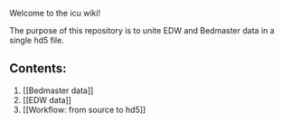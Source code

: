 Welcome to the icu wiki!

The purpose of this repository is to unite EDW and Bedmaster data in a single hd5 file. 

## Contents:
1. [[Bedmaster data]]
2. [[EDW data]]
3. [[Workflow: from source to hd5]]